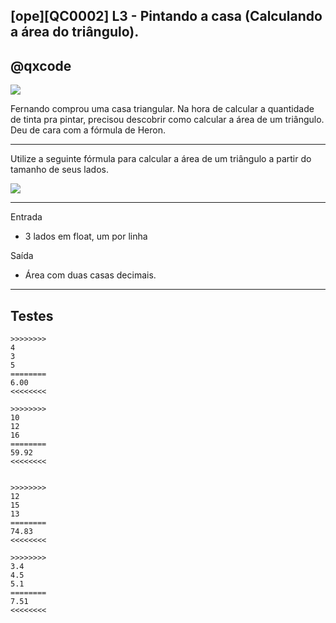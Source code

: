 ## [ope][QC0002] L3 - Pintando a casa (Calculando a área do triângulo).
## @qxcode

![](https://raw.githubusercontent.com/qxcodefup/arcade/master/base/0002/logo.jpg)

Fernando comprou uma casa triangular. Na hora de calcular a quantidade de tinta pra pintar, precisou descobrir como calcular a área de um triângulo. Deu de cara com a fórmula de Heron.

---

Utilize a seguinte fórmula para calcular a área de um triângulo a partir do tamanho de seus lados.

![](https://raw.githubusercontent.com/qxcodefup/arcade/master/base/0002/heron.jpg)

---

Entrada
- 3 lados em float, um por linha

Saída
- Área com duas casas decimais.

---
## Testes

```
>>>>>>>>
4
3
5
========
6.00
<<<<<<<<

>>>>>>>>
10
12
16
========
59.92
<<<<<<<<


>>>>>>>>
12
15
13
========
74.83
<<<<<<<<

>>>>>>>>
3.4
4.5
5.1
========
7.51
<<<<<<<<

```
